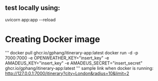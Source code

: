 ## test locally using:
uvicorn app:app --reload

# Creating Docker image
'''
docker pull ghcr.io/gphang/itinerary-app:latest
docker run -d -p 7000:7000 -e OPENWEATHER_KEY="insert_key" -e AMADEUS_KEY="insert_key" -e AMADEUS_SECRET="insert_secret" ghcr.io/gphang/itinerary-app:latest
'''
sample link when docker is running:
http://127.0.0.1:7000/itinerary?city=London&radius=10&limit=2
